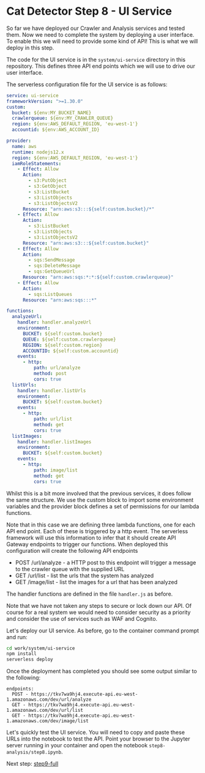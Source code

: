 # Cat Detector Step 8 - UI Service
So far we have deployed our Crawler and Analysis services and tested them. Now we need to complete the system by deploying a user interface. To enable this we will need to provide some kind of API! This is what we will deploy in this step.

The code for the UI service is in the `system/ui-service` directory in this repository. This defines three API end points which we will use to drive our user interface.

The serverless configuration file for the UI service is as follows:

```yaml
service: ui-service
frameworkVersion: ">=1.30.0"
custom:
  bucket: ${env:MY_BUCKET_NAME}
  crawlerqueue: ${env:MY_CRAWLER_QUEUE}
  region: ${env:AWS_DEFAULT_REGION, 'eu-west-1'}
  accountid: ${env:AWS_ACCOUNT_ID}

provider:
  name: aws
  runtime: nodejs12.x
  region: ${env:AWS_DEFAULT_REGION, 'eu-west-1'}
  iamRoleStatements:
    - Effect: Allow
      Action:
        - s3:PutObject
        - s3:GetObject
        - s3:ListBucket
        - s3:ListObjects
        - s3:ListObjectsV2
      Resource: "arn:aws:s3:::${self:custom.bucket}/*"
    - Effect: Allow
      Action:
        - s3:ListBucket
        - s3:ListObjects
        - s3:ListObjectsV2
      Resource: "arn:aws:s3:::${self:custom.bucket}"
    - Effect: Allow
      Action:
        - sqs:SendMessage
        - sqs:DeleteMessage
        - sqs:GetQueueUrl
      Resource: "arn:aws:sqs:*:*:${self:custom.crawlerqueue}"
    - Effect: Allow
      Action:
        - sqs:ListQueues
      Resource: "arn:aws:sqs:::*"

functions:
  analyzeUrl:
    handler: handler.analyzeUrl
    environment:
      BUCKET: ${self:custom.bucket}
      QUEUE: ${self:custom.crawlerqueue}
      REGION: ${self:custom.region}
      ACCOUNTID: ${self:custom.accountid}
    events:
      - http:
          path: url/analyze
          method: post
          cors: true
  listUrls:
    handler: handler.listUrls
    environment:
      BUCKET: ${self:custom.bucket}
    events:
      - http:
          path: url/list
          method: get
          cors: true
  listImages:
    handler: handler.listImages
    environment:
      BUCKET: ${self:custom.bucket}
    events:
      - http:
          path: image/list
          method: get
          cors: true
```

Whilst this is a bit more involved that the previous services, it does follow the same structure. We use the custom block to import some environment variables and the provider block defines a set of permissions for our lambda functions.

Note that in this case we are defining three lambda functions, one for each API end point. Each of these is triggered by a http event. The serverless framework will use this information to infer that it should create API Gateway endpoints to trigger our functions. When deployed this configuration will create the following API endpoints

* POST /url/analyze - a HTTP post to this endpoint will trigger a message to the crawler queue with the supplied URL
* GET /url/list - list the urls that the system has analyzed
* GET /image/list - list the images for a url that has been analyzed

The handler functions are defined in the file `handler.js` as before.

Note that we have not taken any steps to secure or lock down our API. Of course for a real system we would need to consider security as a priority and consider the use of services such as WAF and Cognito.

Let's deploy our UI service. As before, go to the container command prompt and run:

```sh
cd work/system/ui-service
npm install
serverless deploy
```

Once the deployment has completed you should see some output similar to the following:

```
endpoints:
  POST - https://tkv7wa9hj4.execute-api.eu-west-1.amazonaws.com/dev/url/analyze
  GET - https://tkv7wa9hj4.execute-api.eu-west-1.amazonaws.com/dev/url/list
  GET - https://tkv7wa9hj4.execute-api.eu-west-1.amazonaws.com/dev/image/list
```

Let's quickly test the UI service. You will need to copy and paste these URLs into the notebook to test the API.
Point your browser to the Jupyter server running in your container and open the notebook `step8-analysis/step8.ipynb`.

Next step: [step9-full](../step9-full)

